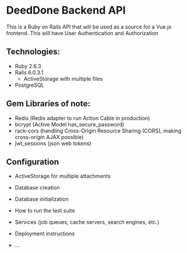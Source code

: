 # DeedDone Backend API

This is a Ruby on Rails API that will be used as a source for a Vue.js frontend.
This will have User Authentication and Authorization

## Technologies:
* Ruby 2.6.3
* Rails 6.0.3.1
  * ActiveStorage with multiple files
* PostgreSQL 

## Gem Libraries of note:
* Redis (Redis adapter to run Action Cable in production)
* bcrypt (Active Model has_secure_password)
* rack-cors (handling Cross-Origin Resource Sharing (CORS), making cross-origin AJAX possible)
* jwt_sessions (json web tokens)

## Configuration
* ActiveStorage for multiple attachments

* Database creation

* Database initialization

* How to run the test suite

* Services (job queues, cache servers, search engines, etc.)

* Deployment instructions

* ...
